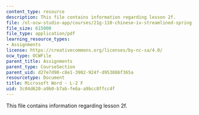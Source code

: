 ```yaml
---
content_type: resource
description: This file contains information regarding lesson 2f.
file: /ol-ocw-studio-app/courses/21g-110-chinese-iv-streamlined-spring-2004/3c04d620a9b0b7abfe6aa9bcc8ffcc4f_MIT21G_110S04_L_2_f.pdf
file_size: 615000
file_type: application/pdf
learning_resource_types:
- Assignments
license: https://creativecommons.org/licenses/by-nc-sa/4.0/
ocw_type: OCWFile
parent_title: Assignments
parent_type: CourseSection
parent_uid: d27e7d98-c8e1-3902-924f-d953886f365a
resourcetype: Document
title: Microsoft Word - L-2 F
uid: 3c04d620-a9b0-b7ab-fe6a-a9bcc8ffcc4f
---
```

This file contains information regarding lesson 2f.
